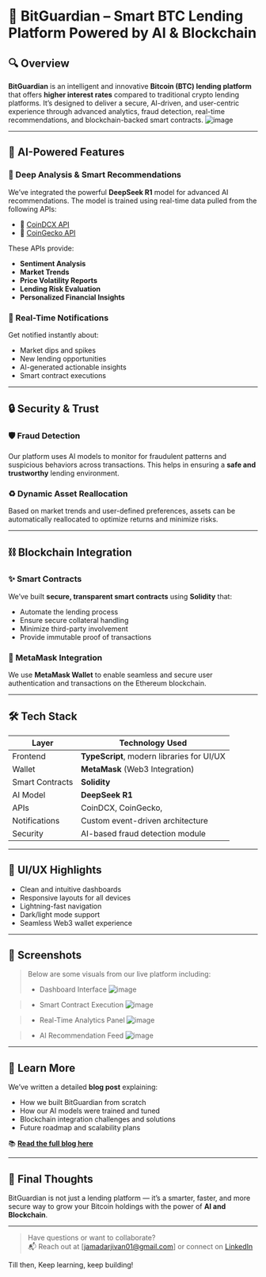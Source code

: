 # 🚀 BitGuardian – Smart BTC Lending Platform Powered by AI & Blockchain

## 🔍 Overview

**BitGuardian** is an intelligent and innovative **Bitcoin (BTC) lending platform** that offers **higher interest rates** compared to traditional crypto lending platforms. It’s designed to deliver a secure, AI-driven, and user-centric experience through advanced analytics, fraud detection, real-time recommendations, and blockchain-backed smart contracts.
![image](https://github.com/user-attachments/assets/4bcd3025-6fda-4b91-b65d-ca64efdbcd50)

---

## 🧠 AI-Powered Features

### 🔹 Deep Analysis & Smart Recommendations
We’ve integrated the powerful **DeepSeek R1** model for advanced AI recommendations. The model is trained using real-time data pulled from the following APIs:

- 🔗 [CoinDCX API](https://coindcx.com/)
- 🔗 [CoinGecko API](https://www.coingecko.com/)

These APIs provide:
- **Sentiment Analysis**
- **Market Trends**
- **Price Volatility Reports**
- **Lending Risk Evaluation**
- **Personalized Financial Insights**

### 🔹 Real-Time Notifications
Get notified instantly about:
- Market dips and spikes
- New lending opportunities
- AI-generated actionable insights
- Smart contract executions

---

## 🔒 Security & Trust

### 🛡️ Fraud Detection
Our platform uses AI models to monitor for fraudulent patterns and suspicious behaviors across transactions. This helps in ensuring a **safe and trustworthy** lending environment.

### ♻️ Dynamic Asset Reallocation
Based on market trends and user-defined preferences, assets can be automatically reallocated to optimize returns and minimize risks.

---

## ⛓️ Blockchain Integration

### ✨ Smart Contracts
We’ve built **secure, transparent smart contracts** using **Solidity** that:
- Automate the lending process
- Ensure secure collateral handling
- Minimize third-party involvement
- Provide immutable proof of transactions

### 🔐 MetaMask Integration
We use **MetaMask Wallet** to enable seamless and secure user authentication and transactions on the Ethereum blockchain.

---

## 🛠️ Tech Stack

| Layer            | Technology Used              |
|------------------|------------------------------|
| Frontend         | **TypeScript**, modern libraries for UI/UX |
| Wallet           | **MetaMask** (Web3 Integration) |
| Smart Contracts  | **Solidity**                 |
| AI Model         | **DeepSeek R1**              |
| APIs             | CoinDCX, CoinGecko,          |
| Notifications    | Custom event-driven architecture |
| Security         | AI-based fraud detection module |

---

## 🎨 UI/UX Highlights

- Clean and intuitive dashboards
- Responsive layouts for all devices
- Lightning-fast navigation
- Dark/light mode support
- Seamless Web3 wallet experience

---

## 📸 Screenshots

> Below are some visuals from our live platform including:
> - Dashboard Interface
![image](https://github.com/user-attachments/assets/d504410f-95cb-4508-9be6-183fb06480db)

> - Smart Contract Execution
![image](https://github.com/user-attachments/assets/31032ee0-5895-4f92-8e0a-df04b23c9d7c)

> - Real-Time Analytics Panel
![image](https://github.com/user-attachments/assets/0c179d7a-f2fa-42cc-b390-b48b7547052e)

> - AI Recommendation Feed
![image](https://github.com/user-attachments/assets/8b8cbf69-8839-449e-97cf-370eab60895e)

---

## 📖 Learn More

We’ve written a detailed **blog post** explaining:
- How we built BitGuardian from scratch
- How our AI models were trained and tuned
- Blockchain integration challenges and solutions
- Future roadmap and scalability plans

📚 **[Read the full blog here](https://thinkerwithme.blogspot.com/2025/03/the-hack-hacker.html)** 

---

## 🙌 Final Thoughts

BitGuardian is not just a lending platform — it’s a smarter, faster, and more secure way to grow your Bitcoin holdings with the power of **AI and Blockchain**.

---

> Have questions or want to collaborate?  
> 📬 Reach out at [jamadarjivan01@gmail.com] or connect on [LinkedIn](https://www.linkedin.com/in/jivan-jamdar/)

Till then,
Keep learning, keep building!
